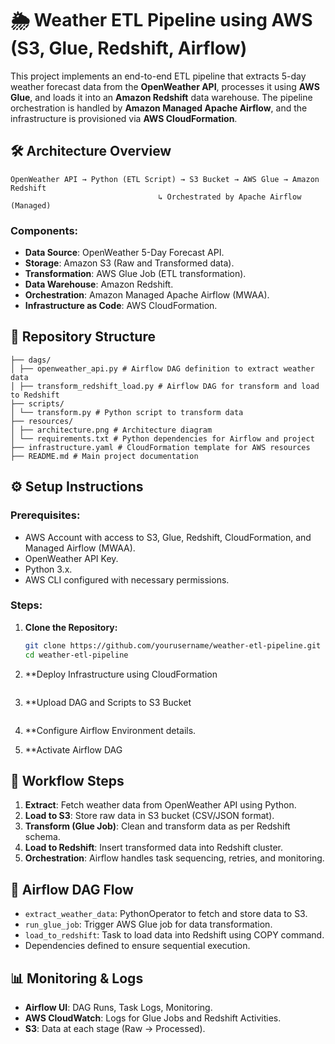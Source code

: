 ﻿
# 🌦️ Weather ETL Pipeline using AWS (S3, Glue, Redshift, Airflow)

This project implements an end-to-end ETL pipeline that extracts 5-day weather forecast data from the **OpenWeather API**, processes it using **AWS Glue**, and loads it into an **Amazon Redshift** data warehouse. The pipeline orchestration is handled by **Amazon Managed Apache Airflow**, and the infrastructure is provisioned via **AWS CloudFormation**.

## 🛠️ Architecture Overview

```
OpenWeather API → Python (ETL Script) → S3 Bucket → AWS Glue → Amazon Redshift
                                 ↳ Orchestrated by Apache Airflow (Managed)
```

### Components:
- **Data Source**: OpenWeather 5-Day Forecast API.
- **Storage**: Amazon S3 (Raw and Transformed data).
- **Transformation**: AWS Glue Job (ETL transformation).
- **Data Warehouse**: Amazon Redshift.
- **Orchestration**: Amazon Managed Apache Airflow (MWAA).
- **Infrastructure as Code**: AWS CloudFormation.

## 📂 Repository Structure

```
├── dags/
│ ├── openweather_api.py # Airflow DAG definition to extract weather data
│ ├── transform_redshift_load.py # Airflow DAG for transform and load to Redshift
├── scripts/
│ └── transform.py # Python script to transform data
├── resources/
│ ├── architecture.png # Architecture diagram
│ └── requirements.txt # Python dependencies for Airflow and project
├── infrastructure.yaml # CloudFormation template for AWS resources
├── README.md # Main project documentation

```

## ⚙️ Setup Instructions

### Prerequisites:
- AWS Account with access to S3, Glue, Redshift, CloudFormation, and Managed Airflow (MWAA).
- OpenWeather API Key.
- Python 3.x.
- AWS CLI configured with necessary permissions.

### Steps:
1. **Clone the Repository:**
    ```bash
    git clone https://github.com/yourusername/weather-etl-pipeline.git
    cd weather-etl-pipeline
    ```

2. **Deploy Infrastructure using CloudFormation
    ```

3. **Upload DAG and Scripts to S3 Bucket
    ```

4. **Configure Airflow Environment
details.

5. **Activate Airflow DAG   

## 🚀 Workflow Steps

1. **Extract**: Fetch weather data from OpenWeather API using Python.
2. **Load to S3**: Store raw data in S3 bucket (CSV/JSON format).
3. **Transform (Glue Job)**: Clean and transform data as per Redshift schema.
4. **Load to Redshift**: Insert transformed data into Redshift cluster.
5. **Orchestration**: Airflow handles task sequencing, retries, and monitoring.

## 📝 Airflow DAG Flow
- `extract_weather_data`: PythonOperator to fetch and store data to S3.
- `run_glue_job`: Trigger AWS Glue job for data transformation.
- `load_to_redshift`: Task to load data into Redshift using COPY command.
- Dependencies defined to ensure sequential execution.

## 📊 Monitoring & Logs
- **Airflow UI**: DAG Runs, Task Logs, Monitoring.
- **AWS CloudWatch**: Logs for Glue Jobs and Redshift Activities.
- **S3**: Data at each stage (Raw → Processed).
